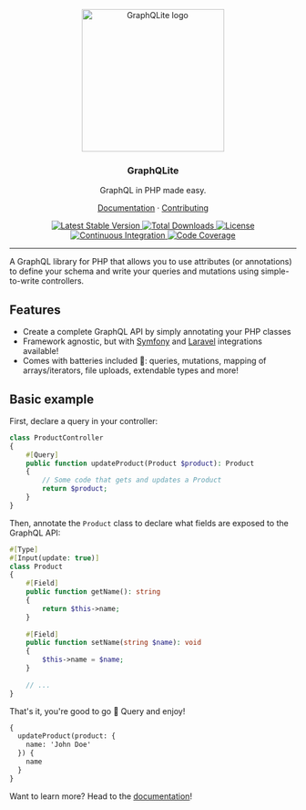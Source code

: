 
<p align="center">
    <img src="https://graphqlite.thecodingmachine.io/img/logo.svg" alt="GraphQLite logo" width="250" height="250" />
</p>
<h3 align="center">GraphQLite</h3>
<p align="center">GraphQL in PHP made easy.</p>
<p align="center"><a href="https://graphqlite.thecodingmachine.io">Documentation</a> &#183; <a href="/.github/CONTRIBUTING.md">Contributing</a></p>

<p align="center">
    <a href="https://packagist.org/packages/thecodingmachine/graphqlite" title="Latest Stable Version">
        <img src="https://poser.pugx.org/thecodingmachine/graphqlite/v/stable" alt="Latest Stable Version" />
    </a>
    <a href="https://packagist.org/packages/thecodingmachine/graphqlite" title="Total Downloads">
        <img src="https://poser.pugx.org/thecodingmachine/graphqlite/downloads" alt="Total Downloads" />
    </a>
    <a href="https://packagist.org/packages/thecodingmachine/graphqlite" title="License">
        <img src="https://poser.pugx.org/thecodingmachine/graphqlite/license" alt="License" />
    </a>
    <a href="https://github.com/thecodingmachine/graphqlite/actions" title="Continuous Integration">
        <img src="https://github.com/thecodingmachine/graphqlite/workflows/Continuous%20Integration/badge.svg" alt="Continuous Integration" />
    </a>
    <a href="https://codecov.io/gh/thecodingmachine/graphqlite" title="Code Coverage">
        <img src="https://codecov.io/gh/thecodingmachine/graphqlite/branch/master/graph/badge.svg" alt="Code Coverage" />
    </a>
</p>

---

A GraphQL library for PHP that allows you to use attributes (or annotations) to define your schema and write your queries and mutations using simple-to-write controllers.

## Features

* Create a complete GraphQL API by simply annotating your PHP classes
* Framework agnostic, but with [Symfony](https://github.com/thecodingmachine/graphqlite-bundle) and [Laravel](https://github.com/thecodingmachine/graphqlite-laravel) integrations available!
* Comes with batteries included :battery:: queries, mutations, mapping of arrays/iterators, file uploads, extendable types and more!

## Basic example

First, declare a query in your controller:

```php
class ProductController
{
    #[Query]
    public function updateProduct(Product $product): Product
    {
        // Some code that gets and updates a Product
        return $product;
    }
}
```

Then, annotate the `Product` class to declare what fields are exposed to the GraphQL API:

```php
#[Type]
#[Input(update: true)]
class Product
{
    #[Field]
    public function getName(): string
    {
        return $this->name;
    }
    
    #[Field]
    public function setName(string $name): void
    {
        $this->name = $name;
    }
    
    // ...
}
```

That's it, you're good to go :tada: Query and enjoy!

```graphql
{
  updateProduct(product: {
    name: 'John Doe'
  }) {
    name
  }
}
```

Want to learn more? Head to the [documentation](https://graphqlite.thecodingmachine.io/)!
